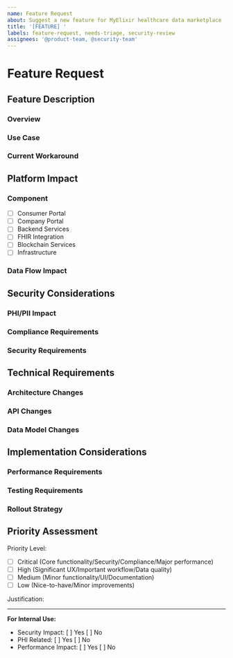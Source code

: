 ```yaml
---
name: Feature Request
about: Suggest a new feature for MyElixir healthcare data marketplace
title: '[FEATURE] '
labels: feature-request, needs-triage, security-review
assignees: '@product-team, @security-team'
---
```


# Feature Request

## Feature Description

### Overview
<!-- Provide a clear and concise description of the proposed feature -->

### Use Case
<!-- Describe specific scenarios where this feature would be useful -->

### Current Workaround
<!-- Optional: Explain how users currently handle this need -->

## Platform Impact

### Component
<!-- Select the affected component(s) -->
- [ ] Consumer Portal
- [ ] Company Portal
- [ ] Backend Services
- [ ] FHIR Integration
- [ ] Blockchain Services
- [ ] Infrastructure

### Data Flow Impact
<!-- Describe changes to data handling and processing -->

## Security Considerations

### PHI/PII Impact
<!-- Describe how this feature affects protected health information -->

### Compliance Requirements
<!-- Detail HIPAA/GDPR compliance considerations -->

### Security Requirements
<!-- List required security measures -->

## Technical Requirements

### Architecture Changes
<!-- Describe required changes to system architecture -->

### API Changes
<!-- List new or modified API endpoints -->

### Data Model Changes
<!-- Detail required database schema changes -->

## Implementation Considerations

### Performance Requirements
<!-- Describe performance impact and requirements -->

### Testing Requirements
<!-- List required test coverage and scenarios -->

### Rollout Strategy
<!-- Propose deployment approach -->

## Priority Assessment
<!-- Select one priority level and provide justification -->

Priority Level:
- [ ] Critical (Core functionality/Security/Compliance/Major performance)
- [ ] High (Significant UX/Important workflow/Data quality)
- [ ] Medium (Minor functionality/UI/Documentation)
- [ ] Low (Nice-to-have/Minor improvements)

Justification:
<!-- Explain why this priority level was selected -->

<!-- Please ensure no PHI/PII is included in this feature request -->

---
**For Internal Use:**
- Security Impact: [ ] Yes [ ] No
- PHI Related: [ ] Yes [ ] No
- Performance Impact: [ ] Yes [ ] No
